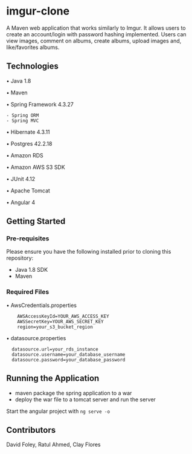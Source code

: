# imgur-clone
A Maven web application that works similarly to Imgur. It allows users to create an account/login with password hashing implemented. Users can view images, comment on albums, create albums, upload images and, like/favorites albums.

## Technologies
• Java 1.8

• Maven

• Spring Framework 4.3.27

    - Spring ORM    
    - Spring MVC
    
• Hibernate 4.3.11

• Postgres 42.2.18

• Amazon RDS

• Amazon AWS S3 SDK

• JUnit 4.12

• Apache Tomcat

• Angular 4


## Getting Started

### Pre-requisites
Please ensure you have the following installed prior to cloning this repository:
- Java 1.8 SDK
- Maven


### Required Files
• AwsCredentials.properties

        AWSAccessKeyId=YOUR_AWS_ACCESS_KEY
        AWSSecretKey=YOUR_AWS_SECRET_KEY
        region=your_s3_bucket_region

• datasource.properties

      datasource.url=your_rds_instance
      datasource.username=your_database_username
      datasource.password=your_database_password


## Running the Application

- maven package the spring application to a war
- deploy the war file to a tomcat server and run the server


Start the angular project with 
`ng serve -o`


## Contributors
David Foley, Ratul Ahmed, Clay Flores

